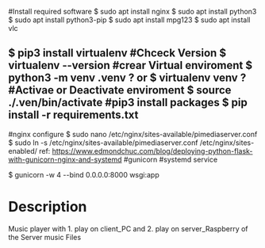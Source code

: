 #Install required software
$ sudo apt install nginx
$ sudo apt install python3
$ sudo apt install python3-pip
$ sudo apt install mpg123
$ sudo apt install vlc

$ pip3 install virtualenv
#Chceck Version
$ virtualenv --version
#crear Virtual enviroment
$ python3 -m venv .venv ?
or
$ virtualenv venv ? 
#Activae or Deactivate enviroment
$ source ./.ven/bin/activate 
#pip3 install packages
$ pip install -r requirements.txt
----------------------------------------
#nginx configure
$ sudo nano /etc/nginx/sites-available/pimediaserver.conf
$ sudo ln -s /etc/nginx/sites-available/pimediaserver.conf /etc/nginx/sites-enabled/
ref: https://www.edmondchuc.com/blog/deploying-python-flask-with-gunicorn-nginx-and-systemd
#gunicorn
#systemd service

$ gunicorn -w 4 --bind 0.0.0.0:8000 wsgi:app


# Description 
Music player with 1. play on client_PC and 2. play on server_Raspberry  of the Server music Files
